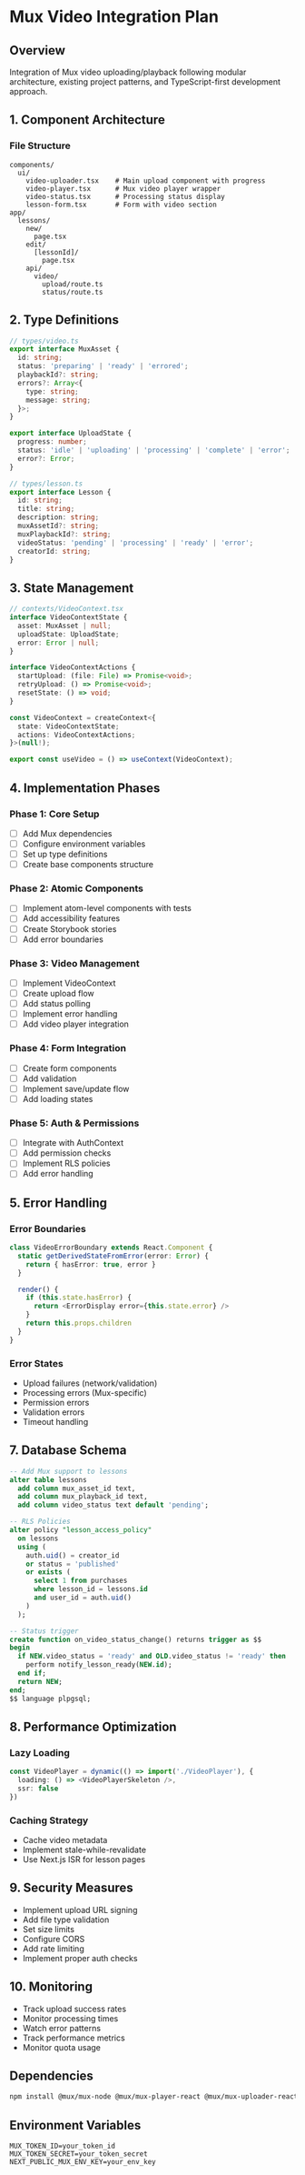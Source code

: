# Mux Video Integration Plan

## Overview
Integration of Mux video uploading/playback following modular architecture, existing project patterns, and TypeScript-first development approach.

## 1. Component Architecture

### File Structure
```
components/
  ui/
    video-uploader.tsx    # Main upload component with progress
    video-player.tsx      # Mux video player wrapper
    video-status.tsx      # Processing status display
    lesson-form.tsx       # Form with video section
app/
  lessons/
    new/
      page.tsx
    edit/
      [lessonId]/
        page.tsx
    api/
      video/
        upload/route.ts
        status/route.ts
```

## 2. Type Definitions

```typescript
// types/video.ts
export interface MuxAsset {
  id: string;
  status: 'preparing' | 'ready' | 'errored';
  playbackId?: string;
  errors?: Array<{
    type: string;
    message: string;
  }>;
}

export interface UploadState {
  progress: number;
  status: 'idle' | 'uploading' | 'processing' | 'complete' | 'error';
  error?: Error;
}

// types/lesson.ts
export interface Lesson {
  id: string;
  title: string;
  description: string;
  muxAssetId?: string;
  muxPlaybackId?: string;
  videoStatus: 'pending' | 'processing' | 'ready' | 'error';
  creatorId: string;
}
```

## 3. State Management

```typescript
// contexts/VideoContext.tsx
interface VideoContextState {
  asset: MuxAsset | null;
  uploadState: UploadState;
  error: Error | null;
}

interface VideoContextActions {
  startUpload: (file: File) => Promise<void>;
  retryUpload: () => Promise<void>;
  resetState: () => void;
}

const VideoContext = createContext<{
  state: VideoContextState;
  actions: VideoContextActions;
}>(null!);

export const useVideo = () => useContext(VideoContext);
```

## 4. Implementation Phases

### Phase 1: Core Setup
- [ ] Add Mux dependencies
- [ ] Configure environment variables
- [ ] Set up type definitions
- [ ] Create base components structure

### Phase 2: Atomic Components
- [ ] Implement atom-level components with tests
- [ ] Add accessibility features
- [ ] Create Storybook stories
- [ ] Add error boundaries

### Phase 3: Video Management
- [ ] Implement VideoContext
- [ ] Create upload flow
- [ ] Add status polling
- [ ] Implement error handling
- [ ] Add video player integration

### Phase 4: Form Integration
- [ ] Create form components
- [ ] Add validation
- [ ] Implement save/update flow
- [ ] Add loading states

### Phase 5: Auth & Permissions
- [ ] Integrate with AuthContext
- [ ] Add permission checks
- [ ] Implement RLS policies
- [ ] Add error handling

## 5. Error Handling

### Error Boundaries
```typescript
class VideoErrorBoundary extends React.Component {
  static getDerivedStateFromError(error: Error) {
    return { hasError: true, error }
  }

  render() {
    if (this.state.hasError) {
      return <ErrorDisplay error={this.state.error} />
    }
    return this.props.children
  }
}
```

### Error States
- Upload failures (network/validation)
- Processing errors (Mux-specific)
- Permission errors
- Validation errors
- Timeout handling

## 7. Database Schema

```sql
-- Add Mux support to lessons
alter table lessons 
  add column mux_asset_id text,
  add column mux_playback_id text,
  add column video_status text default 'pending';

-- RLS Policies
alter policy "lesson_access_policy" 
  on lessons 
  using (
    auth.uid() = creator_id 
    or status = 'published'
    or exists (
      select 1 from purchases 
      where lesson_id = lessons.id 
      and user_id = auth.uid()
    )
  );

-- Status trigger
create function on_video_status_change() returns trigger as $$
begin
  if NEW.video_status = 'ready' and OLD.video_status != 'ready' then
    perform notify_lesson_ready(NEW.id);
  end if;
  return NEW;
end;
$$ language plpgsql;
```

## 8. Performance Optimization

### Lazy Loading
```typescript
const VideoPlayer = dynamic(() => import('./VideoPlayer'), {
  loading: () => <VideoPlayerSkeleton />,
  ssr: false
})
```

### Caching Strategy
- Cache video metadata
- Implement stale-while-revalidate
- Use Next.js ISR for lesson pages

## 9. Security Measures
- Implement upload URL signing
- Add file type validation
- Set size limits
- Configure CORS
- Add rate limiting
- Implement proper auth checks

## 10. Monitoring
- Track upload success rates
- Monitor processing times
- Watch error patterns
- Track performance metrics
- Monitor quota usage

## Dependencies
```bash
npm install @mux/mux-node @mux/mux-player-react @mux/mux-uploader-react
```

## Environment Variables
```
MUX_TOKEN_ID=your_token_id
MUX_TOKEN_SECRET=your_token_secret
NEXT_PUBLIC_MUX_ENV_KEY=your_env_key
```
